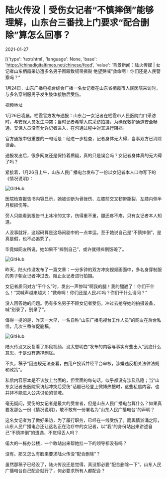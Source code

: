 # 陆火传没｜受伤女记者“不慎摔倒”能够理解，山东台三番找上门要求“配合删除”算怎么回事？

2021-01-27

[{'type': 'text/html', 'language': None, 'base': 'https://chinadigitaltimes.net/chinese/feed', 'value': '背景新闻：陆火传媒 | 女记者山东栖霞采访遭多名男子围殴致韧带撕裂 绝望哭喊“救命啊！你们还是人民警察吗？”

1月24日，山东广播电视台综合广播一名女记者在山东省栖霞市人民医院采访时，与多名穿制服男子发生肢体接触后受伤。

视频地址

1月26日凌晨，栖霞官方发布通报：山东台一女记者在栖霞市人民医院门口采访时，与安保人员发生冲突；当时记者希望入院采访拍摄，为确保救护通道安全畅通，安保人员没有允许记者进入，在沟通过程中对其进行阻挡。

官方通报中很重要的一句话是：经进一步检查，记者身体无大碍，当事双方已消除误会。

通报发出后，很多网友还是保持着质疑，真的只是误会吗？女记者身体真的无大碍了吗？

紧接着，1月26日上午，山东人民广播电台发布了一份以女记者本人口吻写下的《情况说明》：

![GitHub](https://chinadigitaltimes.net/chinese/files/2021/01/post-662055-60112e454f469.)

医院检查报告书内容显示，她被诊断为骨挫伤、左膝前交叉韧带撕裂、左膝内侧半月板损伤等。

旁人只能看到报告书上冰冷的文字，伤得重不重，腿还疼不疼，只有女记者本人知道。

人没事就好，这起码算是这场闹剧中的一点幸运。至于她说自己是“不慎摔倒”，是真是假，也不必追究了。

毕竟如网友所说，她如果不“摔到自己”，或许就得摔倒饭碗了。

![GitHub](https://chinadigitaltimes.net/chinese/files/2021/01/post-662055-60112e47a002a.)

昨天，陆火传没发布了一篇文章：一分多钟的双方冲突视频画面中，多名身穿制服的男子朝女记者冲过去，阻止女记者进行拍摄。

女记者质问对方“干什么”时，发出一声惨叫“啊我的腿！我的腿崴了！你们干什么！”哭喊声越来越大：“救命啊！你们还是人民JC吗？你们干什么请问？”

没人回答她的问题。仍有多名男子不顾女记者受伤，冲过去抢夺她的拍摄设备，喊“别录了，别录了”。

值得一提的是，昨天一大早，一名自称“山东广播电视台工作人员”的网友在后台私信，几次三番催促删稿。

![GitHub](https://chinadigitaltimes.net/chinese/files/2021/01/post-662055-60112e4a8f448.)

陆火传没又反复看了那段视频，没太想明白“发布的内容与事实有些出入”到底什么意思，于是没有选择删除。

不久，稿子“因违规无法查看，由用户投诉并经平台审核，涉嫌违反相关法律法规和政策”。

私信内容原本是不该放上台面的，但里面的每句话，似乎都没有涉及私隐；当“山东女记者去医院采访起冲突后受伤”话题已经登上微博热搜时，这些私信内容，也并非不能进入公共讨论的领域。

毫无疑问，受伤的女记者是最大的受害者，但是山东人民广播电台算什么？如果真要发那么一份《情况说明》，敢不敢有一份署名为“山东人民广播电台”的声明？

这名女记者为了做好采访，为了履行职务，已经在一线受伤了。而舆情汹涌之际，山东人民广播电台还让这名正在治疗中的女记者，以“我”的身份站出来讲述自己“不慎摔倒”的遭遇，不觉得丢人吗？

偌大的一栋办公楼，一个敢站出来帮她扛一下的领导都没有吗？

没有。那又怎么有脸来要求陆火传没“配合删除”？

虽然那稿子已经没了，陆火传没还是觉得，真没那必要“配合删除一下”。山东人民广播电台自己配合就行了，何必要求所有人都配合？

